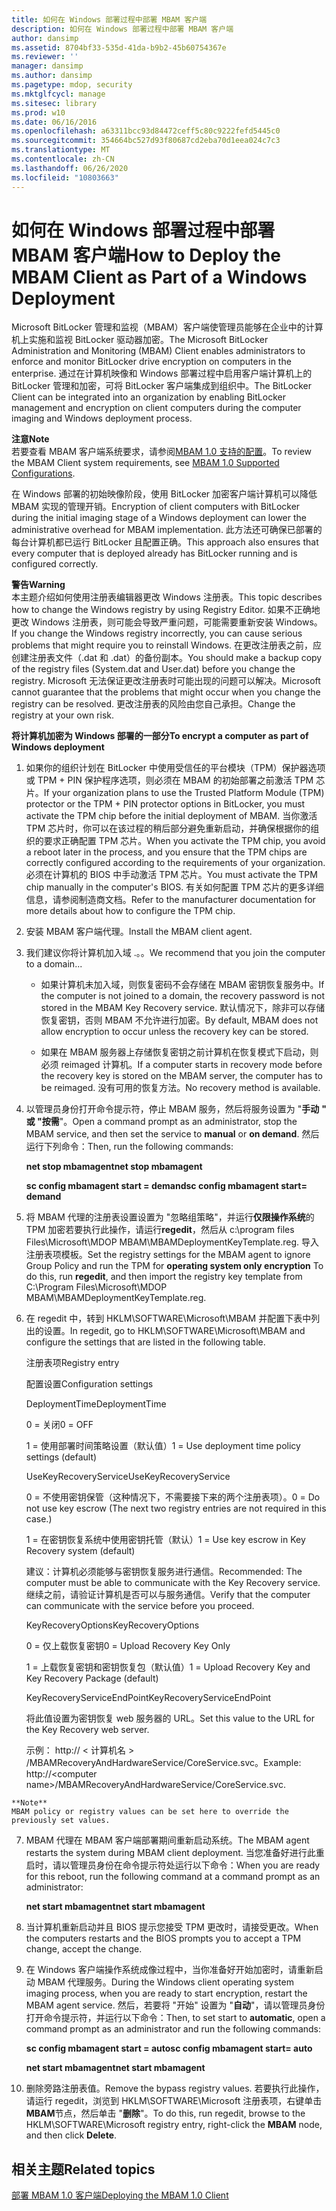 ```yaml
---
title: 如何在 Windows 部署过程中部署 MBAM 客户端
description: 如何在 Windows 部署过程中部署 MBAM 客户端
author: dansimp
ms.assetid: 8704bf33-535d-41da-b9b2-45b60754367e
ms.reviewer: ''
manager: dansimp
ms.author: dansimp
ms.pagetype: mdop, security
ms.mktglfcycl: manage
ms.sitesec: library
ms.prod: w10
ms.date: 06/16/2016
ms.openlocfilehash: a63311bcc93d84472ceff5c80c9222fefd5445c0
ms.sourcegitcommit: 354664bc527d93f80687cd2eba70d1eea024c7c3
ms.translationtype: MT
ms.contentlocale: zh-CN
ms.lasthandoff: 06/26/2020
ms.locfileid: "10803663"
---
```

# <span data-ttu-id="1b716-103">如何在 Windows 部署过程中部署 MBAM 客户端</span><span class="sxs-lookup"><span data-stu-id="1b716-103">How to Deploy the MBAM Client as Part of a Windows Deployment</span></span>


<span data-ttu-id="1b716-104">Microsoft BitLocker 管理和监视（MBAM）客户端使管理员能够在企业中的计算机上实施和监视 BitLocker 驱动器加密。</span><span class="sxs-lookup"><span data-stu-id="1b716-104">The Microsoft BitLocker Administration and Monitoring (MBAM) Client enables administrators to enforce and monitor BitLocker drive encryption on computers in the enterprise.</span></span> <span data-ttu-id="1b716-105">通过在计算机映像和 Windows 部署过程中启用客户端计算机上的 BitLocker 管理和加密，可将 BitLocker 客户端集成到组织中。</span><span class="sxs-lookup"><span data-stu-id="1b716-105">The BitLocker Client can be integrated into an organization by enabling BitLocker management and encryption on client computers during the computer imaging and Windows deployment process.</span></span>

**<span data-ttu-id="1b716-106">注意</span><span class="sxs-lookup"><span data-stu-id="1b716-106">Note</span></span>**  
<span data-ttu-id="1b716-107">若要查看 MBAM 客户端系统要求，请参阅[MBAM 1.0 支持的配置](mbam-10-supported-configurations.md)。</span><span class="sxs-lookup"><span data-stu-id="1b716-107">To review the MBAM Client system requirements, see [MBAM 1.0 Supported Configurations](mbam-10-supported-configurations.md).</span></span>



<span data-ttu-id="1b716-108">在 Windows 部署的初始映像阶段，使用 BitLocker 加密客户端计算机可以降低 MBAM 实现的管理开销。</span><span class="sxs-lookup"><span data-stu-id="1b716-108">Encryption of client computers with BitLocker during the initial imaging stage of a Windows deployment can lower the administrative overhead for MBAM implementation.</span></span> <span data-ttu-id="1b716-109">此方法还可确保已部署的每台计算机都已运行 BitLocker 且配置正确。</span><span class="sxs-lookup"><span data-stu-id="1b716-109">This approach also ensures that every computer that is deployed already has BitLocker running and is configured correctly.</span></span>

**<span data-ttu-id="1b716-110">警告</span><span class="sxs-lookup"><span data-stu-id="1b716-110">Warning</span></span>**  
<span data-ttu-id="1b716-111">本主题介绍如何使用注册表编辑器更改 Windows 注册表。</span><span class="sxs-lookup"><span data-stu-id="1b716-111">This topic describes how to change the Windows registry by using Registry Editor.</span></span> <span data-ttu-id="1b716-112">如果不正确地更改 Windows 注册表，则可能会导致严重问题，可能需要重新安装 Windows。</span><span class="sxs-lookup"><span data-stu-id="1b716-112">If you change the Windows registry incorrectly, you can cause serious problems that might require you to reinstall Windows.</span></span> <span data-ttu-id="1b716-113">在更改注册表之前，应创建注册表文件（.dat 和 .dat）的备份副本。</span><span class="sxs-lookup"><span data-stu-id="1b716-113">You should make a backup copy of the registry files (System.dat and User.dat) before you change the registry.</span></span> <span data-ttu-id="1b716-114">Microsoft 无法保证更改注册表时可能出现的问题可以解决。</span><span class="sxs-lookup"><span data-stu-id="1b716-114">Microsoft cannot guarantee that the problems that might occur when you change the registry can be resolved.</span></span> <span data-ttu-id="1b716-115">更改注册表的风险由您自己承担。</span><span class="sxs-lookup"><span data-stu-id="1b716-115">Change the registry at your own risk.</span></span>



**<span data-ttu-id="1b716-116">将计算机加密为 Windows 部署的一部分</span><span class="sxs-lookup"><span data-stu-id="1b716-116">To encrypt a computer as part of Windows deployment</span></span>**

1.  <span data-ttu-id="1b716-117">如果你的组织计划在 BitLocker 中使用受信任的平台模块（TPM）保护器选项或 TPM + PIN 保护程序选项，则必须在 MBAM 的初始部署之前激活 TPM 芯片。</span><span class="sxs-lookup"><span data-stu-id="1b716-117">If your organization plans to use the Trusted Platform Module (TPM) protector or the TPM + PIN protector options in BitLocker, you must activate the TPM chip before the initial deployment of MBAM.</span></span> <span data-ttu-id="1b716-118">当你激活 TPM 芯片时，你可以在该过程的稍后部分避免重新启动，并确保根据你的组织的要求正确配置 TPM 芯片。</span><span class="sxs-lookup"><span data-stu-id="1b716-118">When you activate the TPM chip, you avoid a reboot later in the process, and you ensure that the TPM chips are correctly configured according to the requirements of your organization.</span></span> <span data-ttu-id="1b716-119">必须在计算机的 BIOS 中手动激活 TPM 芯片。</span><span class="sxs-lookup"><span data-stu-id="1b716-119">You must activate the TPM chip manually in the computer's BIOS.</span></span> <span data-ttu-id="1b716-120">有关如何配置 TPM 芯片的更多详细信息，请参阅制造商文档。</span><span class="sxs-lookup"><span data-stu-id="1b716-120">Refer to the manufacturer documentation for more details about how to configure the TPM chip.</span></span>

2.  <span data-ttu-id="1b716-121">安装 MBAM 客户端代理。</span><span class="sxs-lookup"><span data-stu-id="1b716-121">Install the MBAM client agent.</span></span>

3.  <span data-ttu-id="1b716-122">我们建议你将计算机加入域 .。。</span><span class="sxs-lookup"><span data-stu-id="1b716-122">We recommend that you join the computer to a domain...</span></span>

    -   <span data-ttu-id="1b716-123">如果计算机未加入域，则恢复密码不会存储在 MBAM 密钥恢复服务中。</span><span class="sxs-lookup"><span data-stu-id="1b716-123">If the computer is not joined to a domain, the recovery password is not stored in the MBAM Key Recovery service.</span></span> <span data-ttu-id="1b716-124">默认情况下，除非可以存储恢复密钥，否则 MBAM 不允许进行加密。</span><span class="sxs-lookup"><span data-stu-id="1b716-124">By default, MBAM does not allow encryption to occur unless the recovery key can be stored.</span></span>

    -   <span data-ttu-id="1b716-125">如果在 MBAM 服务器上存储恢复密钥之前计算机在恢复模式下启动，则必须 reimaged 计算机。</span><span class="sxs-lookup"><span data-stu-id="1b716-125">If a computer starts in recovery mode before the recovery key is stored on the MBAM server, the computer has to be reimaged.</span></span> <span data-ttu-id="1b716-126">没有可用的恢复方法。</span><span class="sxs-lookup"><span data-stu-id="1b716-126">No recovery method is available.</span></span>

4.  <span data-ttu-id="1b716-127">以管理员身份打开命令提示符，停止 MBAM 服务，然后将服务设置为 "**手动** **" 或 "按需**"。</span><span class="sxs-lookup"><span data-stu-id="1b716-127">Open a command prompt as an administrator, stop the MBAM service, and then set the service to **manual** or **on demand**.</span></span> <span data-ttu-id="1b716-128">然后运行下列命令：</span><span class="sxs-lookup"><span data-stu-id="1b716-128">Then, run the following commands:</span></span>

    **<span data-ttu-id="1b716-129">net stop mbamagent</span><span class="sxs-lookup"><span data-stu-id="1b716-129">net stop mbamagent</span></span>**

    **<span data-ttu-id="1b716-130">sc config mbamagent start = demand</span><span class="sxs-lookup"><span data-stu-id="1b716-130">sc config mbamagent start= demand</span></span>**

5.  <span data-ttu-id="1b716-131">将 MBAM 代理的注册表设置设置为 "忽略组策略"，并运行**仅限操作系统**的 TPM 加密若要执行此操作，请运行**regedit**，然后从 c:\\program files Files\\Microsoft\\MDOP MBAM\\MBAMDeploymentKeyTemplate.reg. 导入注册表项模板。</span><span class="sxs-lookup"><span data-stu-id="1b716-131">Set the registry settings for the MBAM agent to ignore Group Policy and run the TPM for **operating system only encryption** To do this, run **regedit**, and then import the registry key template from C:\\Program Files\\Microsoft\\MDOP MBAM\\MBAMDeploymentKeyTemplate.reg.</span></span>

6.  <span data-ttu-id="1b716-132">在 regedit 中，转到 HKLM\\SOFTWARE\\Microsoft\\MBAM 并配置下表中列出的设置。</span><span class="sxs-lookup"><span data-stu-id="1b716-132">In regedit, go to HKLM\\SOFTWARE\\Microsoft\\MBAM and configure the settings that are listed in the following table.</span></span>

    <span data-ttu-id="1b716-133">注册表项</span><span class="sxs-lookup"><span data-stu-id="1b716-133">Registry entry</span></span>

    <span data-ttu-id="1b716-134">配置设置</span><span class="sxs-lookup"><span data-stu-id="1b716-134">Configuration settings</span></span>

    <span data-ttu-id="1b716-135">DeploymentTime</span><span class="sxs-lookup"><span data-stu-id="1b716-135">DeploymentTime</span></span>

    <span data-ttu-id="1b716-136">0 = 关闭</span><span class="sxs-lookup"><span data-stu-id="1b716-136">0 = OFF</span></span>

    <span data-ttu-id="1b716-137">1 = 使用部署时间策略设置（默认值）</span><span class="sxs-lookup"><span data-stu-id="1b716-137">1 = Use deployment time policy settings (default)</span></span>

    <span data-ttu-id="1b716-138">UseKeyRecoveryService</span><span class="sxs-lookup"><span data-stu-id="1b716-138">UseKeyRecoveryService</span></span>

    <span data-ttu-id="1b716-139">0 = 不使用密钥保管（这种情况下，不需要接下来的两个注册表项）。</span><span class="sxs-lookup"><span data-stu-id="1b716-139">0 = Do not use key escrow (The next two registry entries are not required in this case.)</span></span>

    <span data-ttu-id="1b716-140">1 = 在密钥恢复系统中使用密钥托管（默认）</span><span class="sxs-lookup"><span data-stu-id="1b716-140">1 = Use key escrow in Key Recovery system (default)</span></span>

    <span data-ttu-id="1b716-141">建议：计算机必须能够与密钥恢复服务进行通信。</span><span class="sxs-lookup"><span data-stu-id="1b716-141">Recommended: The computer must be able to communicate with the Key Recovery service.</span></span> <span data-ttu-id="1b716-142">继续之前，请验证计算机是否可以与服务通信。</span><span class="sxs-lookup"><span data-stu-id="1b716-142">Verify that the computer can communicate with the service before you proceed.</span></span>

    <span data-ttu-id="1b716-143">KeyRecoveryOptions</span><span class="sxs-lookup"><span data-stu-id="1b716-143">KeyRecoveryOptions</span></span>

    <span data-ttu-id="1b716-144">0 = 仅上载恢复密钥</span><span class="sxs-lookup"><span data-stu-id="1b716-144">0 = Upload Recovery Key Only</span></span>

    <span data-ttu-id="1b716-145">1 = 上载恢复密钥和密钥恢复包（默认值）</span><span class="sxs-lookup"><span data-stu-id="1b716-145">1 = Upload Recovery Key and Key Recovery Package (default)</span></span>

    <span data-ttu-id="1b716-146">KeyRecoveryServiceEndPoint</span><span class="sxs-lookup"><span data-stu-id="1b716-146">KeyRecoveryServiceEndPoint</span></span>

    <span data-ttu-id="1b716-147">将此值设置为密钥恢复 web 服务器的 URL。</span><span class="sxs-lookup"><span data-stu-id="1b716-147">Set this value to the URL for the Key Recovery web server.</span></span>

    <span data-ttu-id="1b716-148">示例： http:// &lt; 计算机名 &gt; /MBAMRecoveryAndHardwareService/CoreService.svc。</span><span class="sxs-lookup"><span data-stu-id="1b716-148">Example: http://&lt;computer name&gt;/MBAMRecoveryAndHardwareService/CoreService.svc.</span></span>



~~~
**Note**  
MBAM policy or registry values can be set here to override the previously set values.
~~~



7. <span data-ttu-id="1b716-149">MBAM 代理在 MBAM 客户端部署期间重新启动系统。</span><span class="sxs-lookup"><span data-stu-id="1b716-149">The MBAM agent restarts the system during MBAM client deployment.</span></span> <span data-ttu-id="1b716-150">当您准备好进行此重启时，请以管理员身份在命令提示符处运行以下命令：</span><span class="sxs-lookup"><span data-stu-id="1b716-150">When you are ready for this reboot, run the following command at a command prompt as an administrator:</span></span>

   **<span data-ttu-id="1b716-151">net start mbamagent</span><span class="sxs-lookup"><span data-stu-id="1b716-151">net start mbamagent</span></span>**

8. <span data-ttu-id="1b716-152">当计算机重新启动并且 BIOS 提示您接受 TPM 更改时，请接受更改。</span><span class="sxs-lookup"><span data-stu-id="1b716-152">When the computers restarts and the BIOS prompts you to accept a TPM change, accept the change.</span></span>

9. <span data-ttu-id="1b716-153">在 Windows 客户端操作系统成像过程中，当你准备好开始加密时，请重新启动 MBAM 代理服务。</span><span class="sxs-lookup"><span data-stu-id="1b716-153">During the Windows client operating system imaging process, when you are ready to start encryption, restart the MBAM agent service.</span></span> <span data-ttu-id="1b716-154">然后，若要将 "开始" 设置为 "**自动**"，请以管理员身份打开命令提示符，并运行以下命令：</span><span class="sxs-lookup"><span data-stu-id="1b716-154">Then, to set start to **automatic**, open a command prompt as an administrator and run the following commands:</span></span>

   **<span data-ttu-id="1b716-155">sc config mbamagent start = auto</span><span class="sxs-lookup"><span data-stu-id="1b716-155">sc config mbamagent start= auto</span></span>**

   **<span data-ttu-id="1b716-156">net start mbamagent</span><span class="sxs-lookup"><span data-stu-id="1b716-156">net start mbamagent</span></span>**

10. <span data-ttu-id="1b716-157">删除旁路注册表值。</span><span class="sxs-lookup"><span data-stu-id="1b716-157">Remove the bypass registry values.</span></span> <span data-ttu-id="1b716-158">若要执行此操作，请运行 regedit，浏览到 HKLM\\SOFTWARE\\Microsoft 注册表项，右键单击**MBAM**节点，然后单击 "**删除**"。</span><span class="sxs-lookup"><span data-stu-id="1b716-158">To do this, run regedit, browse to the HKLM\\SOFTWARE\\Microsoft registry entry, right-click the **MBAM** node, and then click **Delete**.</span></span>

## <span data-ttu-id="1b716-159">相关主题</span><span class="sxs-lookup"><span data-stu-id="1b716-159">Related topics</span></span>


[<span data-ttu-id="1b716-160">部署 MBAM 1.0 客户端</span><span class="sxs-lookup"><span data-stu-id="1b716-160">Deploying the MBAM 1.0 Client</span></span>](deploying-the-mbam-10-client.md)









